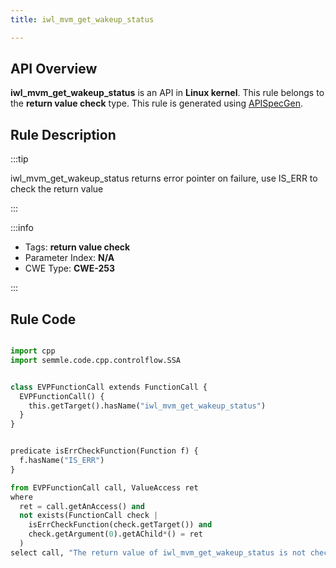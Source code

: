 ```yaml
---
title: iwl_mvm_get_wakeup_status

---
```



## API Overview
**iwl_mvm_get_wakeup_status** is an API in **Linux kernel**. This rule belongs to the **return value check** type. This rule is generated using [APISpecGen](../../tools/APISpecGen).
## Rule Description

:::tip

iwl_mvm_get_wakeup_status returns error pointer on failure, use IS_ERR to check the return value

:::

:::info

- Tags: **return value check**
- Parameter Index: **N/A**
- CWE Type: **CWE-253**

:::

## Rule Code
```python

import cpp
import semmle.code.cpp.controlflow.SSA


class EVPFunctionCall extends FunctionCall {
  EVPFunctionCall() {
    this.getTarget().hasName("iwl_mvm_get_wakeup_status")
  }
}


predicate isErrCheckFunction(Function f) {
  f.hasName("IS_ERR") 
}

from EVPFunctionCall call, ValueAccess ret
where
  ret = call.getAnAccess() and
  not exists(FunctionCall check |
    isErrCheckFunction(check.getTarget()) and
    check.getArgument(0).getAChild*() = ret
  )
select call, "The return value of iwl_mvm_get_wakeup_status is not checked with IS_ERR."
    
```